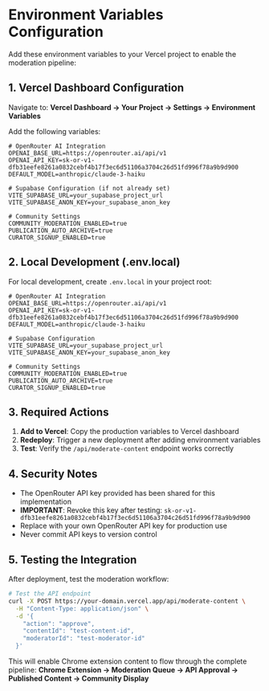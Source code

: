 # Environment Variables Configuration

Add these environment variables to your Vercel project to enable the moderation pipeline:

## 1. Vercel Dashboard Configuration

Navigate to: **Vercel Dashboard → Your Project → Settings → Environment Variables**

Add the following variables:

```env
# OpenRouter AI Integration
OPENAI_BASE_URL=https://openrouter.ai/api/v1
OPENAI_API_KEY=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
DEFAULT_MODEL=anthropic/claude-3-haiku

# Supabase Configuration (if not already set)
VITE_SUPABASE_URL=your_supabase_project_url
VITE_SUPABASE_ANON_KEY=your_supabase_anon_key

# Community Settings
COMMUNITY_MODERATION_ENABLED=true
PUBLICATION_AUTO_ARCHIVE=true
CURATOR_SIGNUP_ENABLED=true
```

## 2. Local Development (.env.local)

For local development, create `.env.local` in your project root:

```env
# OpenRouter AI Integration
OPENAI_BASE_URL=https://openrouter.ai/api/v1
OPENAI_API_KEY=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
DEFAULT_MODEL=anthropic/claude-3-haiku

# Supabase Configuration
VITE_SUPABASE_URL=your_supabase_project_url
VITE_SUPABASE_ANON_KEY=your_supabase_anon_key

# Community Settings
COMMUNITY_MODERATION_ENABLED=true
PUBLICATION_AUTO_ARCHIVE=true
CURATOR_SIGNUP_ENABLED=true
```

## 3. Required Actions

1. **Add to Vercel**: Copy the production variables to Vercel dashboard
2. **Redeploy**: Trigger a new deployment after adding environment variables
3. **Test**: Verify the `/api/moderate-content` endpoint works correctly

## 4. Security Notes

- The OpenRouter API key provided has been shared for this implementation
- **IMPORTANT**: Revoke this key after testing: `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`
- Replace with your own OpenRouter API key for production use
- Never commit API keys to version control

## 5. Testing the Integration

After deployment, test the moderation workflow:

```bash
# Test the API endpoint
curl -X POST https://your-domain.vercel.app/api/moderate-content \
  -H "Content-Type: application/json" \
  -d '{
    "action": "approve",
    "contentId": "test-content-id",
    "moderatorId": "test-moderator-id"
  }'
```

This will enable Chrome extension content to flow through the complete pipeline:
**Chrome Extension → Moderation Queue → API Approval → Published Content → Community Display**